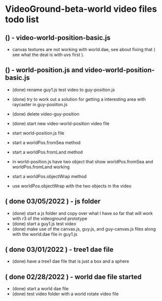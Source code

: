 # VideoGround-beta-world video files todo list

## () - video-world-position-basic.js
* canvas textures are not working with world.dae, see about fixing that ( see what the deal is with uvs first ).

## () - world-position.js and video-world-position-basic.js 
* (done) rename guy1.js test video to guy-position.js
* (done) try to work out a solution for getting a interesting area with raycaster in guy-posiiton.js
* (done) delete video-guy-position
* (done) start new video-world-position video file
* start world-position.js file

* start a worldPos.fromSea method
* start a worldPos.fromLand method


* in world-position.js have two object that show worldPos.fromSea and worldPos.fromLand working
* start a worldPos.objectWrap method
* use worldPos.objectWrap with the two objects in the video


## ( done 03/05/2022 ) - js folder
* (done) start a js folder and copy over what I have so far that will work with r3 of the videoground prototype
* (done) start a guy1.js test video
* (done) make use of the canvas.js, guy.js, and guy-canvas.js files along with the world.dae file in guy1.js

## ( done 03/01/2022 ) - tree1 dae file
* (done) have a tree1 dae file that is just a box and a sphere

## ( done 02/28/2022 ) - world dae file started
* (done) start a world dae file
* (done) test video folder with a world rotate video file
